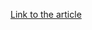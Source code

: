 [Link to the article](https://thedfirreport.com/2021/09/13/bazarloader-to-conti-ransomware-in-32-hours/)
